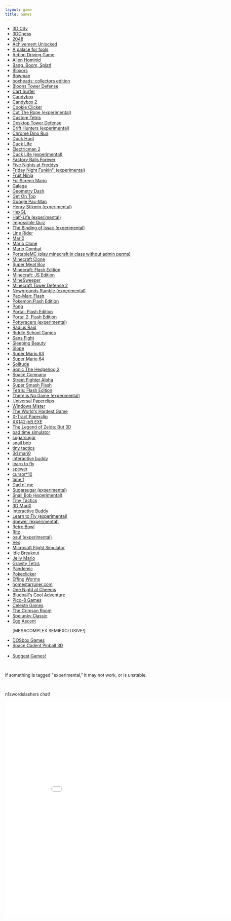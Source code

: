 ```yaml
---
layout: game
title: Games
---
```

<p align="center">
<div class="row">
    <div class="col"></div>
    <div class="col text-start">
        <ul>
            <li><a href="3d.city/">3D City</a></li>
            <li><a href="3Dchess/">3DChess</a></li>
            <li><a href="2048/">2048</a></li>
            <li><a href="achievement_unlocked/">Achivement Unlocked</a></li>
            <li><a href="a palace for fools/">A palace for fools</a></li>
            <li><a href="adg/">Action Driving Game</a></li>
            <li><a href="alienhominid/">Alien Hominid</a></li>
            <li><a href="bbs/">Bang, Boom, Splat!</a></li>
            <li><a href="bloxors/">Bloxors</a></li>
            <li><a href="bowman/">Bowman</a></li>
            <li><a href="boxhead/">boxheads: collectors edition</a></li>
            <li><a href="btd/">Bloons Tower Defense</a></li>
            <li><a href="cartsurfer/">Cart Surfer</a></li>
            <li><a href="candybox/">Candybox</a></li>
            <li><a href="candybox2/">Candybox 2</a></li>
            <li><a href="cookieclicker/">Cookie Clicker</a></li>
            <li><a href="ctr/">Cut The Rope (experimental)</a></li>
            <li><a href="custom-tetris/">Custom Tetris</a></li>
            <li><a href="desktoptd/">Desktop Tower Defense</a></li>
            <li><a href="drifthunters/">Drift Hunters (experimental)</a></li>
            <li><a href="dino/">Chrome Dino Run</a></li>
            <li><a href="duckhunt/">Duck Hunt</a></li>
            <li><a href="DuckLife/">Duck Life</a></li>
            <li><a href="electricman2/">Electricman 2</a></li>
            <li><a href="DuckLife/">Duck Life (experimental)</a></li>
            <li><a href="fbf/">Factory Balls Forever</a></li>
            <li><a href="fnaf/">Five Nights at Freddys</a></li>
            <li><a href="fnf/">Friday Night Funkin&#39;&#39; (experimental)</a></li>
            <li><a href="FruitNinja/">Fruit Ninja</a></li>
            <li><a href="fullscreenmario/">FullScreen Mario</a></li>
            <li><a href="galaga/">Galaga</a></li>
            <li><a href="gdash/">Geometry Dash</a></li>
            <li><a href="getontop/">Get On Top</a></li>
            <li><a href="gpacman/">Google Pac-Man</a></li>
            <li><a href="henrystikmin/">Henry Stikmin (experimental)</a></li>
            <li><a href="HexGL/">HexGL</a></li>
            <li><a href="hl/">Half-Life (experimental)</a></li>
            <li><a href="iq/">Impossible Quiz</a></li>
            <li><a href="issac/">The Binding of Issac (experimental)</a></li>
            <li><a href="linerider/">Line Rider</a></li>
            <li><a href="mari0/">Mari0</a></li>
            <li><a href="marioclone/">Mario Clone</a></li>
            <li><a href="mariocombat/">Mario Combat</a></li>
            <li><a href="https://portablemc.ml/">PortableMC (play minecraft in class without admin perms)</a></li>
            <li><a href="mcclone1/">Minecraft Clone</a></li>
            <li><a href="meatboy/">Super Meat Boy</a></li>
            <li><a href="minecraft/">Minecraft: Flash Edition</a></li>
            <li><a href="minecraftjs/">Minecraft: JS Edition</a></li>
            <li><a href="minesweeper/">MineSweeper</a></li>
            <li><a href="mtd2/">Minecraft Tower Defense 2</a></li>
            <li><a href="ngr/">Newgrounds Rumble (experimental)</a></li>
            <li><a href="pacman/">Pac-Man: Flash</a></li>
            <li><a href="pokemon/">Pokemon:Flash Edition</a></li>
            <li><a href="pong/">Pong</a></li>
            <li><a href="portalflash/">Portal: Flash Edition</a></li>
            <li><a href="portal2flash/">Portal 2: Flash Edition</a></li>
            <li><a href="pottyracers/">Pottyracers (experimental)</a></li>
            <li><a href="radius-raid/">Radius Raid</a></li>
            <li><a href="RiddleSchool/">Riddle School Games</a></li>
            <li><a href="sansfight/">Sans Fight</a></li>
            <li><a href="sleeping-beauty/">Sleeping Beauty</a></li>
            <li><a href="slope/">Slope</a></li>
            <li><a href="sm63/">Super Mario 63</a></li>
            <li><a href="sm64/">Super Mario 64</a></li>
            <li><a href="solitude/">Solitude</a></li>
            <li><a href="sonic2/">Sonic The Hedgehog 2</a></li>
            <li><a href="SpaceCompany/">Space Company</a></li>
            <li><a href="streetfighter/">Street Fighter Alpha</a></li>
            <li><a href="super-smash-flash/">Super Smash Flash</a></li>
            <li><a href="tetris/">Tetris: Flash Edition</a></li>
            <li><a href="thereisnogame/">There is No Game (experimental)</a></li>
            <li><a href="universal-paperclips/">Universal Paperclips</a></li>
            <li><a href="winmister/">Windows Mister</a></li>
            <li><a href="WorldHardestGame/">The World&#39;s Hardest Game</a></li>
            <li><a href="xtractpaperclip/">X-Tract Paperclip</a></li>
            <li><a href="xx142-b2.exe/">XX142-bB.EXE</a></li>
            <li><a href="zelda3d/">The Legend of Zelda: But 3D</a></li>
            <li><a href="badtimesim/">bad time simulator</a></li>
            <li><a href="sugarsugar/">sugarsugar</a></li>
            <li><a href="snailbob/">snail bob</a></li>
            <li><a href="tinytactics/">tiny tactics</a></li>
            <li><a href="3dmari0/">3d mari0</a></li>
            <li><a href="interactivebuddy/">interactive buddy</a></li>
            <li><a href="learntofly/">learn to fly</a></li>
            <li><a href="spewer/">spewer</a></li>
            <li><a href="cursor10/">cursor*10</a></li>
            <li><a href="timefcuk/">time f</a></li>
            <li><a href="dadnme/">Dad n' me</a></li>
            <li><a href="sugarsugar/">Sugarsugar (experimental)</a></li>
            <li><a href="snailbob/">Snail Bob (experimental)</a></li>
            <li><a href="tinytactics/">Tiny Tactics</a></li>
            <li><a href="3dmari0/">3D Mari0</a></li>
            <li><a href="interactivebuddy/">Interactive Buddy</a></li>
            <li><a href="learntofly/">Learn to Fly (experimental)</a></li>
            <li><a href="spewer/">Spewer (experimental)</a></li>
            <li><a href="retro-bowl/">Retro Bowl</a></li>
            <li><a href="ritz/">Ritz</a></li>
            <li><a href="osu/">osu! (experimental)</a></li>
            <li><a href="vex/">Vex</a></li>
            <li><a href="microsoft-flight-simulator/">Microsoft Flight Simulator</a></li>
            <li><a href="idlebreakout/">Idle Breakout</a></li>
            <li><a href="jellymario/">Jelly Mario</a></li>
            <li><a href="gravitytetris/">Gravity Tetris</a></li>
            <li><a href="pandemic/">Pandemic</a></li>
            <li><a href="pokeclicker/">Pokeclicker</a></li>
            <li><a href="effingworms/">Effing Worms</a></li>
            <li><a href="homestarrunner/">homestarruner.com</a></li>
            <li><a href="onac/">One Night at Cheems</a></li>
            <li><a href="blueball/">Blueball's Cool Adventure</a></li>
            <li><a href="pico8/">Pico-8 Games</a></li>
            <li><a href="celeste/">Celeste Games</a></li>
            <li><a href="crimson/">The Crimson Room</a></li>
            <li><a href="spelunky/">Spelunky Classic</a></li>
            <li><a href="egg_ascent/">Egg Ascent</a><p>[MESACOMPLEX SEMIEXCLUSIVE!]</p></li>
            <li><a href="/emulators/dosboxgames/">DOSbox Games</a></li>
            <li><a href="pinball">Space Cadent Pinball 3D</a></li>
            <br>
            <li><a href="https://forum.mesacomplex.tk/game-suggestions-o35trixv">Suggest Games!</a></li>
        </ul>
    </div>
    <div class="col"></div>
</div>
</p>
<br>
<p>if something is tagged "experimental," it may not work, or is unstable.</p>
<br>
<footer>
<p>n1swordslashers chat!</p>
 <embed src="chat2/" width="900" height="700" allowfullscreen>
</footer>
